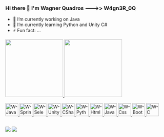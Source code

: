 ### Hi there 👋 I'm Wagner Quadros --->> W4gn3R_0Q

- 🔭 I’m currently working on Java
- 🌱 I’m currently learning Python and Unity C# 
- ⚡ Fun fact: ...

<div>
  <a href="https://github.com/wagnerquadros">
  <img height="180em" src="https://github-readme-stats.vercel.app/api?username=wagnerquadros&show_icons=true&theme=tokyonight&include_all_commits=true&count_private=true"/>
  <img height="180em" src="https://github-readme-stats.vercel.app/api/top-langs/?username=wagnerquadros&layout=compact&langs_count=16&theme=tokyonight"/>
</div>

<div style="display: inline_block"><br>
  <img aling="center" alt="W-Java" heigth="30" width="40" src="https://cdn.jsdelivr.net/gh/devicons/devicon/icons/java/java-original.svg" />
  <img aling="center" alt="W-Spring" heigth="30" width="40" src="https://cdn.jsdelivr.net/gh/devicons/devicon/icons/spring/spring-original.svg" />
  <img aling="center" alt="W-Selenium" heigth="30" width="40" src="https://cdn.jsdelivr.net/gh/devicons/devicon/icons/selenium/selenium-original.svg" />
  <img aling="center" alt="W-Unity" heigth="30" width="40" src="https://files.rubixdev.de/logos/unity.svg" />
  <img aling="center" alt="W-CSharp" heigth="30" width="40" src="https://cdn.jsdelivr.net/gh/devicons/devicon/icons/csharp/csharp-original.svg" />
  <img aling="center" alt="W-Python" heigth="30" width="40" src="https://cdn.jsdelivr.net/gh/devicons/devicon/icons/python/python-original.svg" />
  <img aling="center" alt="W-Html" heigth="30" width="40" src="https://cdn.jsdelivr.net/gh/devicons/devicon/icons/html5/html5-original.svg" />
  <img aling="center" alt="W-JavaScript" heigth="30" width="40" src="https://cdn.jsdelivr.net/gh/devicons/devicon/icons/javascript/javascript-plain.svg" />
  <img aling="center" alt="W-Css" heigth="30" width="40" src="https://cdn.jsdelivr.net/gh/devicons/devicon/icons/css3/css3-original.svg" />
  <img aling="center" alt="W-Bootstrap" heigth="30" width="40" src="https://cdn.jsdelivr.net/gh/devicons/devicon/icons/bootstrap/bootstrap-original.svg" />
  <img aling="center" alt="W-C" heigth="30" width="40" src="https://cdn.jsdelivr.net/gh/devicons/devicon/icons/c/c-original.svg" />
</div>

##

<div>
  <a href="https://www.linkedin.com/in/wagner-quadros-123301b2" target="_blank"><img src="https://img.shields.io/badge/LinkedIn-0077B5?style=for-the-badge&logo=linkedin&logoColor=white" target="_blank"></a>
  <a href="https://www.instagram.com/w4gn3r_0q" target="_blank"><img src="https://img.shields.io/badge/Instagram-E4405F?style=for-the-badge&logo=instagram&logoColor=white" target="_blank"></a>
</div>

